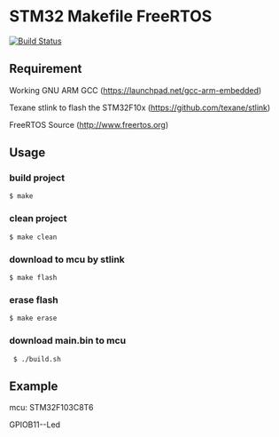 # STM32 Makefile FreeRTOS

[![Build Status](https://travis-ci.org/runmec/stm32f10x_makefile_freertos.svg?branch=master)](https://travis-ci.org/runmec/stm32f10x_makefile_freertos)

## Requirement

Working GNU ARM GCC (https://launchpad.net/gcc-arm-embedded)

Texane stlink to flash the STM32F10x (https://github.com/texane/stlink)

FreeRTOS Source (http://www.freertos.org)

## Usage

### build project

```$ make```

### clean project

```$ make clean```

### download to mcu by stlink 
```$ make flash```

### erase flash
```$ make erase```

### download main.bin to mcu
``` $ ./build.sh```

## Example

mcu: STM32F103C8T6

GPIOB11--Led

